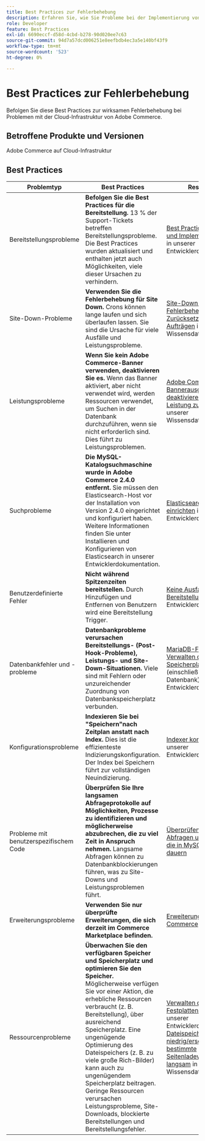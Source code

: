```yaml
---
title: Best Practices zur Fehlerbehebung
description: Erfahren Sie, wie Sie Probleme bei der Implementierung von Adobe Commerce beheben können.
role: Developer
feature: Best Practices
exl-id: 6690eccf-d58d-4cbd-b278-90d020ee7c63
source-git-commit: 94d7a57dcd006251e8eefbdb4ec3a5e140bf43f9
workflow-type: tm+mt
source-wordcount: '523'
ht-degree: 0%

---
```


# Best Practices zur Fehlerbehebung

Befolgen Sie diese Best Practices zur wirksamen Fehlerbehebung bei Problemen mit der Cloud-Infrastruktur von Adobe Commerce.

## Betroffene Produkte und Versionen

Adobe Commerce auf Cloud-Infrastruktur

## Best Practices

| Problemtyp | Best Practices | Ressource |
|----------------------------|----------------------------------------------------------------------------------------------------------------------------------------------------------------------------------------------------------------------------------------------------------------------------------------------------------------------------------------------------------------------------------------------------|-------------------------------------------------------------------------------------------------------------------------------------------------------------------------------------------------------------------------------------------------------------------------------------------------------------------------------------------------------------------------------------------------------|
| Bereitstellungsprobleme | **Befolgen Sie die Best Practices für die Bereitstellung.** 13 % der Support-Tickets betreffen Bereitstellungsprobleme. Die Best Practices wurden aktualisiert und enthalten jetzt auch Möglichkeiten, viele dieser Ursachen zu verhindern. | [Best Practices für Builds und Implementierungen](https://devdocs.magento.com/cloud/reference/discover-deploy.html#best-practices) in unserer Entwicklerdokumentation. |
| Site-Down-Probleme | **Verwenden Sie die Fehlerbehebung für Site Down.** Crons können lange laufen und sich überlaufen lassen. Sie sind die Ursache für viele Ausfälle und Leistungsprobleme. | [Site-Down-Fehlerbehebung](https://experienceleague.adobe.com/docs/commerce-knowledge-base/kb/troubleshooting/site-down-or-unresponsive/magento-site-down-troubleshooter.html?lang=en) und [Zurücksetzen von Cron-Aufträgen](https://experienceleague.adobe.com/docs/commerce-knowledge-base/kb/troubleshooting/miscellaneous/cron-job-is-stuck-in-running-status.html?lang=en) in unserer Wissensdatenbank. |
| Leistungsprobleme | **Wenn Sie kein Adobe Commerce-Banner verwenden, deaktivieren Sie es.** Wenn das Banner aktiviert, aber nicht verwendet wird, werden Ressourcen verwendet, um Suchen in der Datenbank durchzuführen, wenn sie nicht erforderlich sind. Dies führt zu Leistungsproblemen. | [Adobe Commerce-Bannerausgabe deaktivieren, um die Leistung zu verbessern](https://experienceleague.adobe.com/docs/commerce-knowledge-base/kb/troubleshooting/miscellaneous/disable-magento-banner-output-to-improve-site-performance.html) in unserer Wissensdatenbank. |
| Suchprobleme | **Die MySQL-Katalogsuchmaschine wurde in Adobe Commerce 2.4.0 entfernt.** Sie müssen den Elasticsearch-Host vor der Installation von Version 2.4.0 eingerichtet und konfiguriert haben. Weitere Informationen finden Sie unter Installieren und Konfigurieren von Elasticsearch in unserer Entwicklerdokumentation. | [Elasticsearch-Dienst einrichten](https://devdocs.magento.com/cloud/project/services-elastic.html) in unserer Entwicklerdokumentation. |
| Benutzerdefinierte Fehler | **Nicht während Spitzenzeiten bereitstellen.** Durch Hinzufügen und Entfernen von Benutzern wird eine Bereitstellung Trigger. | [Keine Ausfallzeit-Bereitstellung](https://devdocs.magento.com/cloud/deploy/reduce-downtime.html) in unserer Entwicklerdokumentation. |
| Datenbankfehler und -probleme | **Datenbankprobleme verursachen Bereitstellungs- (Post-Hook-Probleme), Leistungs- und Site-Down-Situationen.** Viele sind mit Fehlern oder unzureichender Zuordnung von Datenbankspeicherplatz verbunden. | [MariaDB-Fehlercodes](https://mariadb.com/kb/en/library/mariadb-error-codes/#mariadb-specific-error-codes); [Verwalten des Speicherplatzes](https://devdocs.magento.com/cloud/project/manage-disk-space.html) (einschließlich Datenbank) in unserer Entwicklerdokumentation. |
| Konfigurationsprobleme | **Indexieren Sie bei &quot;Speichern&quot;nach Zeitplan anstatt nach Index.** Dies ist die effizienteste Indizierungskonfiguration. Der Index bei Speichern führt zur vollständigen Neuindizierung. | [Indexer konfigurieren](../../../configuration/cli/manage-indexers.md#configure-indexers) in unserer Entwicklerdokumentation. |
| Probleme mit benutzerspezifischem Code | **Überprüfen Sie Ihre langsamen Abfrageprotokolle auf Möglichkeiten, Prozesse zu identifizieren und möglicherweise abzubrechen, die zu viel Zeit in Anspruch nehmen.** Langsame Abfragen können zu Datenbankblockierungen führen, was zu Site-Downs und Leistungsproblemen führt. | [Überprüfen langsamer Abfragen und Prozesse, die in MySQL zu lange dauern](https://experienceleague.adobe.com/docs/commerce-knowledge-base/kb/troubleshooting/database/checking-slow-queries-and-processes-mysql.html) |
| Erweiterungsprobleme | **Verwenden Sie nur überprüfte Erweiterungen, die sich derzeit im Commerce Marketplace befinden.** | [Erweiterungen für Adobe Commerce](https://marketplace.magento.com/extensions.html) |
| Ressourcenprobleme | **Überwachen Sie den verfügbaren Speicher und Speicherplatz und optimieren Sie den Speicher.** Möglicherweise verfügen Sie vor einer Aktion, die erhebliche Ressourcen verbraucht (z. B. Bereitstellung), über ausreichend Speicherplatz. Eine ungenügende Optimierung des Dateispeichers (z. B. zu viele große Rich-Bilder) kann auch zu ungenügendem Speicherplatz beitragen. Geringe Ressourcen verursachen Leistungsprobleme, Site-Downloads, blockierte Bereitstellungen und Bereitstellungsfehler. | [Verwalten des Festplattenspeichers](https://devdocs.magento.com/cloud/project/manage-disk-space.html) in unserer Entwicklerdokumentation; [Dateispeicher niedrig/erschöpft, bestimmte Seitenladevorgänge sind langsam](https://experienceleague.adobe.com/docs/commerce-knowledge-base/kb/troubleshooting/miscellaneous/file-storage-low-specific-page-loads-are-slow.html?lang=en) in unserer Wissensdatenbank. |
